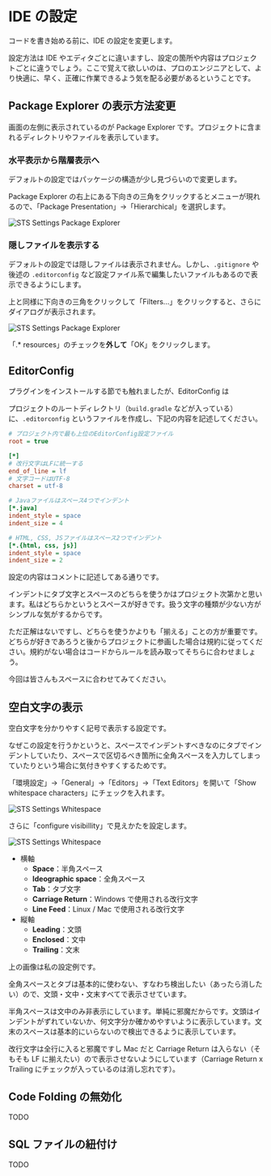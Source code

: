 # IDE の設定

コードを書き始める前に、IDE の設定を変更します。

設定方法は IDE やエディタごとに違いますし、設定の箇所や内容はプロジェクトごとに違うでしょう。ここで覚えて欲しいのは、プロのエンジニアとして、より快適に、早く、正確に作業できるよう気を配る必要があるということです。

## Package Explorer の表示方法変更

画面の左側に表示されているのが Package Explorer です。プロジェクトに含まれるディレクトリやファイルを表示しています。

### 水平表示から階層表示へ

デフォルトの設定ではパッケージの構造が少し見づらいので変更します。

Package Explorer の右上にある下向きの三角をクリックするとメニューが現れるので、「Package Presentation」→「Hierarchical」を選択します。

![STS Settings Package Explorer](/assets/sts-settings-pe-1.png)

### 隠しファイルを表示する

デフォルトの設定では隠しファイルは表示されません。しかし、```.gitignore``` や後述の ```.editorconfig``` など設定ファイル系で編集したいファイルもあるので表示できるようにします。

上と同様に下向きの三角をクリックして「Filters...」をクリックすると、さらにダイアログが表示されます。

![STS Settings Package Explorer](/assets/sts-settings-pe-2.png)

「.\* resources」のチェックを**外して**「OK」をクリックします。

## EditorConfig

プラグインをインストールする節でも触れましたが、EditorConfig は

プロジェクトのルートディレクトリ（```build.gradle``` などが入っている）に、```.editorconfig``` というファイルを作成し、下記の内容を記述してください。

```ini
# プロジェクト内で最も上位のEditorConfig設定ファイル
root = true

[*]
# 改行文字はLFに統一する
end_of_line = lf
# 文字コードはUTF-8
charset = utf-8

# Javaファイルはスペース4つでインデント
[*.java]
indent_style = space
indent_size = 4

# HTML, CSS, JSファイルはスペース2つでインデント
[*.{html, css, js}]
indent_style = space
indent_size = 2
```

設定の内容はコメントに記述してある通りです。

インデントにタブ文字とスペースのどちらを使うかはプロジェクト次第かと思います。私はどちらかというとスペースが好きです。扱う文字の種類が少ない方がシンプルな気がするからです。

ただ正解はないですし、どちらを使うかよりも「揃える」ことの方が重要です。どちらが好きであろうと後からプロジェクトに参画した場合は規約に従ってください。規約がない場合はコードからルールを読み取ってそちらに合わせましょう。

今回は皆さんもスペースに合わせてみてください。

## 空白文字の表示

空白文字を分かりやすく記号で表示する設定です。

なぜこの設定を行うかというと、スペースでインデントすべきなのにタブでインデントしていたり、スペースで区切るべき箇所に全角スペースを入力してしまっていたりという場合に気付きやすくするためです。

「環境設定」→「General」→「Editors」→「Text Editors」を開いて「Show whitespace characters」にチェックを入れます。

![STS Settings Whitespace](/assets/sts-settings-whitespace-1.png)

さらに「configure visibillity」で見えかたを設定します。

![STS Settings Whitespace](/assets/sts-settings-whitespace-2.png)

* 横軸
    * **Space**：半角スペース
    * **Ideographic space**：全角スペース
    * **Tab**：タブ文字
    * **Carriage Return**：Windows で使用される改行文字
    * **Line Feed**：Linux / Mac で使用される改行文字
* 縦軸
    * **Leading**：文頭
    * **Enclosed**：文中
    * **Trailing**：文末

上の画像は私の設定例です。

全角スペースとタブは基本的に使わない、すなわち検出したい（あったら消したい）ので、文頭・文中・文末すべてで表示させています。

半角スペースは文中のみ非表示にしています。単純に邪魔だからです。文頭はインデントがずれていないか、何文字分か確かめやすいように表示しています。文末のスペースは基本的にいらないので検出できるように表示しています。

改行文字は全行に入ると邪魔ですし Mac だと Carriage Return は入らない（そもそも LF に揃えたい）ので表示させないようにしています（Carriage Return x Trailing にチェックが入っているのは消し忘れです）。

## Code Folding の無効化

TODO

## SQL ファイルの紐付け

TODO
